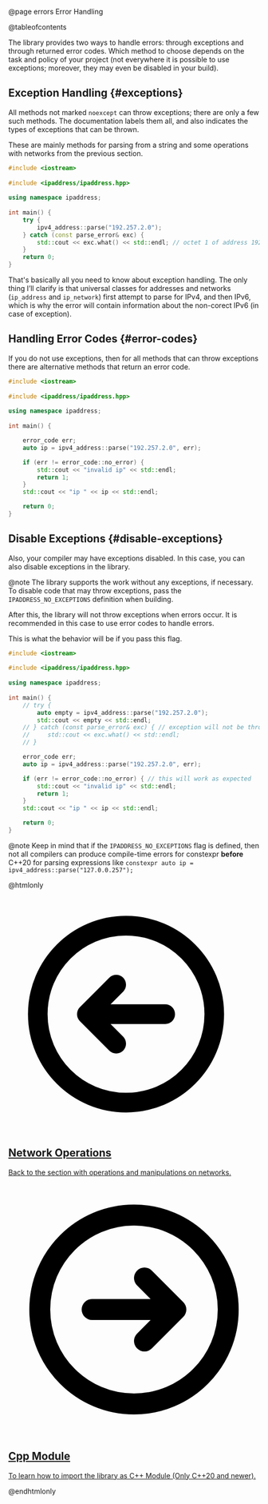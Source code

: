 @page errors Error Handling

@tableofcontents

The library provides two ways to handle errors: through exceptions and through returned error codes. Which method to choose depends on the task and policy of your project (not everywhere it is possible to use exceptions; moreover, they may even be disabled in your build).

## Exception Handling {#exceptions}

All methods not marked `noexcept` can throw exceptions; there are only a few such methods. The documentation labels them all, and also indicates the types of exceptions that can be thrown.

These are mainly methods for parsing from a string and some operations with networks from the previous section. 

```cpp
#include <iostream>
 
#include <ipaddress/ipaddress.hpp>
 
using namespace ipaddress;
 
int main() {
    try {
        ipv4_address::parse("192.257.2.0");
    } catch (const parse_error& exc) {
        std::cout << exc.what() << std::endl; // octet 1 of address 192.257.2.0 exceeded 255
    }
    return 0;
}
```

That's basically all you need to know about exception handling. The only thing I’ll clarify is that universal classes for addresses and networks (`ip_address` and `ip_network`) first attempt to parse for IPv4, and then IPv6, which is why the error will contain information about the non-corect IPv6 (in case of exception).

## Handling Error Codes {#error-codes}

If you do not use exceptions, then for all methods that can throw exceptions there are alternative methods that return an error code.

```cpp
#include <iostream>
 
#include <ipaddress/ipaddress.hpp>
 
using namespace ipaddress;
 
int main() {

    error_code err;
    auto ip = ipv4_address::parse("192.257.2.0", err);

    if (err != error_code::no_error) {
        std::cout << "invalid ip" << std::endl;
        return 1;
    }
    std::cout << "ip " << ip << std::endl;

    return 0;
}
```

## Disable Exceptions {#disable-exceptions}

Also, your compiler may have exceptions disabled. In this case, you can also disable exceptions in the library.

@note The library supports the work without any exceptions, if necessary. To disable code that may throw exceptions, pass the `IPADDRESS_NO_EXCEPTIONS` definition when building.

After this, the library will not throw exceptions when errors occur. It is recommended in this case to use error codes to handle errors.

This is what the behavior will be if you pass this flag.

```cpp
#include <iostream>
 
#include <ipaddress/ipaddress.hpp>
 
using namespace ipaddress;
 
int main() {
    // try {
        auto empty = ipv4_address::parse("192.257.2.0");
        std::cout << empty << std::endl;
    // } catch (const parse_error& exc) { // exception will not be thrown
    //     std::cout << exc.what() << std::endl;
    // }

    error_code err;
    auto ip = ipv4_address::parse("192.257.2.0", err);

    if (err != error_code::no_error) { // this will work as expected
        std::cout << "invalid ip" << std::endl;
        return 1;
    }
    std::cout << "ip " << ip << std::endl;

    return 0;
}
```

@note Keep in mind that if the `IPADDRESS_NO_EXCEPTIONS` flag is defined, then not all compilers can produce compile-time errors for constexpr **before** C++20 for parsing expressions like `constexpr auto ip = ipv4_address::parse("127.0.0.257");`

@htmlonly

<style type="text/css">
.cards {
  grid-gap: 0rem !important;
}
.card:not(:last-child) {
  margin-right: 2rem;
}
</style>

<div class="cards">

<div class="card">
  <a href="operations.html">
  <div class="card_container">
    <svg viewBox="0 0 24 24" fill="none" xmlns="http://www.w3.org/2000/svg"><g id="SVGRepo_bgCarrier" stroke-width="0"></g><g id="SVGRepo_tracerCarrier" stroke-linecap="round" stroke-linejoin="round"></g><g id="SVGRepo_iconCarrier"> <g id="Arrow / Arrow_Circle_Left"> <path id="Vector" d="M11 9L8 12M8 12L11 15M8 12H16M21 12C21 7.02944 16.9706 3 12 3C7.02944 3 3 7.02944 3 12C3 16.9706 7.02944 21 12 21C16.9706 21 21 16.9706 21 12Z" stroke="#000000" stroke-width="2" stroke-linecap="round" stroke-linejoin="round"></path> </g> </g></svg>
    <h2>Network Operations</h2>
    <p>Back to the section with operations and manipulations on networks.</p>
  </div>
  </a>
</div>

<div class="card">
  <a href="module.html">
  <div class="card_container">
    <svg viewBox="0 0 24 24" fill="none" xmlns="http://www.w3.org/2000/svg"><g id="SVGRepo_bgCarrier" stroke-width="0"></g><g id="SVGRepo_tracerCarrier" stroke-linecap="round" stroke-linejoin="round"></g><g id="SVGRepo_iconCarrier"> <g id="Arrow / Arrow_Circle_Right"> <path id="Vector" d="M13 15L16 12M16 12L13 9M16 12H8M21 12C21 7.02944 16.9706 3 12 3C7.02944 3 3 7.02944 3 12C3 16.9706 7.02944 21 12 21C16.9706 21 21 16.9706 21 12Z" stroke="#000000" stroke-width="2" stroke-linecap="round" stroke-linejoin="round"></path> </g> </g></svg>
    <h2>Cpp Module</h2>
    <p>To learn how to import the library as C++ Module (Only C++20 and newer).</p>
  </div>
  </a>
</div>

</div>

@endhtmlonly

